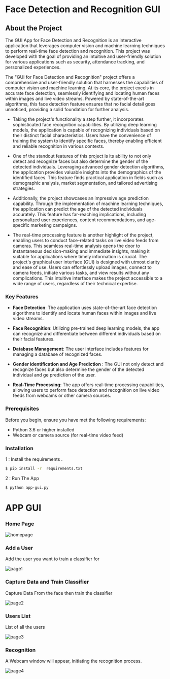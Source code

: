 # Face Detection and Recognition GUI

## About the Project

The GUI App for Face Detection and Recognition is an interactive application that leverages computer vision and machine learning techniques to perform real-time face detection and recognition. This project was developed with the goal of providing an intuitive and user-friendly solution for various applications such as security, attendance tracking, and personalized experiences.

The "GUI for Face Detection and Recognition" project offers a comprehensive and user-friendly solution that harnesses the capabilities of computer vision and machine learning. At its core, the project excels in accurate face detection, seamlessly identifying and locating human faces within images and live video streams. Powered by state-of-the-art algorithms, this face detection feature ensures that no facial detail goes unnoticed, providing a solid foundation for further analysis.

* Taking the project's functionality a step further, it incorporates sophisticated face recognition capabilities. By utilizing deep learning models, the application is capable of recognizing individuals based on their distinct facial characteristics. Users have the convenience of training the system to identify specific faces, thereby enabling efficient and reliable recognition in various contexts.

* One of the standout features of this project is its ability to not only detect and recognize faces but also determine the gender of the detected individuals. Leveraging advanced gender detection algorithms, the application provides valuable insights into the demographics of the identified faces. This feature finds practical application in fields such as demographic analysis, market segmentation, and tailored advertising strategies.

* Additionally, the project showcases an impressive age prediction capability. Through the implementation of machine learning techniques, the application can predict the age of the detected individuals accurately. This feature has far-reaching implications, including personalized user experiences, content recommendations, and age-specific marketing campaigns.

* The real-time processing feature is another highlight of the project, enabling users to conduct face-related tasks on live video feeds from cameras. This seamless real-time analysis opens the door to instantaneous decision-making and immediate insights, making it suitable for applications where timely information is crucial.
The project's graphical user interface (GUI) is designed with utmost clarity and ease of use. Users can effortlessly upload images, connect to camera feeds, initiate various tasks, and view results without any complications. This intuitive interface makes the project accessible to a wide range of users, regardless of their technical expertise.


### Key Features

- **Face Detection**: The application uses state-of-the-art face detection algorithms to identify and locate human faces within images and live video streams.

- **Face Recognition**: Utilizing pre-trained deep learning models, the app can recognize and differentiate between different individuals based on their facial features.

- **Database Management**: The user interface includes features for managing a database of recognized faces.

- **Gender identification and Age Prediction** : The GUI not only detect and recognize faces but also determine the gender of the detected individual and ge prediction of the user.

- **Real-Time Processing**: The app offers real-time processing capabilities, allowing users to perform face detection and recognition on live video feeds from webcams or other camera sources.

### Prerequisites

Before you begin, ensure you have met the following requirements:

- Python 3.6 or higher installed
- Webcam or camera source (for real-time video feed)

### Installation

1 : Install the requirements .

```sh
$ pip install -r  requirements.txt
```

2 : Run The App 

```sh
$ python app-gui.py
```


# APP GUI

### Home Page
![homepage](https://i.ibb.co/c62qvR2/home-page.png)

### Add a User <br>
Add the user you want to train a classifier for <br>

![page1](https://i.ibb.co/t8gdq6s/adduser.png)<br>


### Capture Data and Train Classifier<br>
Capture Data From the face then train the classifier<br>

![page2](https://i.ibb.co/D8JgYhN/capandtraindata.png)<br>

### Users List<br>
List of all the users<br>

![page3](https://i.ibb.co/1KwfVVV/dropdown.png)<br>

### Recognition <br>
A Webcam window will appear, initiating the recognition process.<br>

![page4](https://i.ibb.co/sCtgDDC/4page.png)<br>


